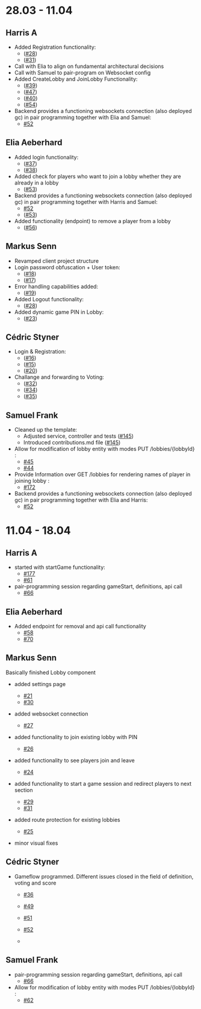 # 28.03 - 11.04
## Harris A
-   Added Registration functionality:
    -   ([#28](https://github.com/sopra-fs24-group-38/sopra-fs24-group-38-server/issues/28))
    -   ([#31](https://github.com/sopra-fs24-group-38/sopra-fs24-group-38-server/issues/31))
- Call with Elia to align on fundamental architectural decisions
- Call with Samuel to pair-program on Websocket config
- Added CreateLobby and JoinLobby Functionality: 
    -   ([#39](https://github.com/sopra-fs24-group-38/sopra-fs24-group-38-server/issues/28))
    -   ([#47](https://github.com/sopra-fs24-group-38/sopra-fs24-group-38-server/issues/28))
    -   ([#40](https://github.com/sopra-fs24-group-38/sopra-fs24-group-38-server/issues/28))
    -   ([#54](https://github.com/sopra-fs24-group-38/sopra-fs24-group-38-server/issues/28))
-   Backend provides a functioning websockets connection (also deployed gc) in pair programming together with Elia and Samuel:
    - [#52](https://github.com/sopra-fs24-group-38/sopra-fs24-group-38-server/issues/52)
## Elia Aeberhard
-   Added login functionality:
    -   ([#37](https://github.com/sopra-fs24-group-38/sopra-fs24-group-38-server/issues/37))
    -   ([#38](https://github.com/sopra-fs24-group-38/sopra-fs24-group-38-server/issues/38))
-   Added check for players who want to join a lobby whether they are already in a lobby
    - ([#53](https://github.com/sopra-fs24-group-38/sopra-fs24-group-38-server/issues/53))
-   Backend provides a functioning websockets connection (also deployed gc) in pair programming together with Harris and Samuel:
    - [#52](https://github.com/sopra-fs24-group-38/sopra-fs24-group-38-server/issues/52)
    -   ([#53](https://github.com/sopra-fs24-group-38/sopra-fs24-group-38-server/issues/53))
-   Added functionality (endpoint) to remove a player from a lobby
    -   ([#56](https://github.com/sopra-fs24-group-38/sopra-fs24-group-38-server/issues/56))
## Markus Senn
-   Revamped client project structure
-   Login password obfuscation + User token:
    -   ([#18](https://github.com/sopra-fs24-group-38/sopra-fs24-group-38-client/issues/18))
    -   ([#17](https://github.com/sopra-fs24-group-38/sopra-fs24-group-38-client/issues/17))
-   Error handling capabilities added:
    -   ([#19](https://github.com/sopra-fs24-group-38/sopra-fs24-group-38-client/issues/19))
-   Added Logout functionality:
    -   ([#28](https://github.com/sopra-fs24-group-38/sopra-fs24-group-38-client/issues/28))
-   Added dynamic game PIN in Lobby:
    -   ([#23](https://github.com/sopra-fs24-group-38/sopra-fs24-group-38-client/issues/23))
## Cédric Styner
-   Login & Registration: 
    -   ([#16](https://github.com/sopra-fs24-group-38/sopra-fs24-group-38-client/issues/16))
    -   ([#15](https://github.com/sopra-fs24-group-38/sopra-fs24-group-38-client/issues/15))
    -   ([#20](https://github.com/sopra-fs24-group-38/sopra-fs24-group-38-client/issues/20))
-   Challange and forwarding to Voting: 
    -   ([#32](https://github.com/sopra-fs24-group-38/sopra-fs24-group-38-client/issues/32))
    -   ([#34](https://github.com/sopra-fs24-group-38/sopra-fs24-group-38-client/issues/34))
    -   ([#35](https://github.com/sopra-fs24-group-38/sopra-fs24-group-38-client/issues/35))
## Samuel Frank
-   Cleaned up the template:
    - Adjusted service, controller and tests ([#145](https://github.com/sopra-fs24-group-38/sopra-fs24-group-38-server/issues/145))
    - Introduced contributions.md file ([#145](https://github.com/sopra-fs24-group-38/sopra-fs24-group-38-server/issues/145))
-   Allow for modification of lobby entity with modes PUT /lobbies/{lobbyId} :
    - [#45](https://github.com/sopra-fs24-group-38/sopra-fs24-group-38-server/issues/45)
    - [#44](https://github.com/sopra-fs24-group-38/sopra-fs24-group-38-server/issues/44)
-   Provide Information over GET /lobbies for rendering names of player in joining lobby :
    - [#172](https://github.com/sopra-fs24-group-38/sopra-fs24-group-38-server/issues/172)
-   Backend provides a functioning websockets connection (also deployed gc) in pair programming together with Elia and Harris:
    - [#52](https://github.com/sopra-fs24-group-38/sopra-fs24-group-38-server/issues/52)

# 11.04 - 18.04
## Harris A
- started with startGame functionality:
    -  [#177](https://github.com/sopra-fs24-group-38/sopra-fs24-group-38-server/issues/177)
    -  [#61](https://github.com/sopra-fs24-group-38/sopra-fs24-group-38-server/issues/61)
- pair-programming session regarding gameStart, definitions, api call
    -  [#66](https://github.com/sopra-fs24-group-38/sopra-fs24-group-38-server/issues/66)

## Elia Aeberhard
- Added endpoint for removal and api call functionality
    -  [#58](https://github.com/sopra-fs24-group-38/sopra-fs24-group-38-server/issues/58)
    -  [#70](https://github.com/sopra-fs24-group-38/sopra-fs24-group-38-server/issues/70)
## Markus Senn
Basically finished Lobby component
- added settings page
    -  [#21](https://github.com/sopra-fs24-group-38/sopra-fs24-group-38-client/issues/21)
    -  [#30](https://github.com/sopra-fs24-group-38/sopra-fs24-group-38-client/issues/30)
- added websocket connection
    -  [#27](https://github.com/sopra-fs24-group-38/sopra-fs24-group-38-client/issues/27)
- added functionality to join existing lobby with PIN
    -  [#26](https://github.com/sopra-fs24-group-38/sopra-fs24-group-38-client/issues/26)
- added functionality to see players join and leave
    -  [#24](https://github.com/sopra-fs24-group-38/sopra-fs24-group-38-client/issues/24)
- added functionality to start a game session and redirect players to next section
    -  [#29](https://github.com/sopra-fs24-group-38/sopra-fs24-group-38-client/issues/29)
    -  [#31](https://github.com/sopra-fs24-group-38/sopra-fs24-group-38-client/issues/31)
- added route protection for existing lobbies
    -  [#25](https://github.com/sopra-fs24-group-38/sopra-fs24-group-38-client/issues/25)

- minor visual fixes

## Cédric Styner

- Gameflow programmed. Different issues closed in the field of definition, voting and score
    -  [#36](https://github.com/sopra-fs24-group-38/sopra-fs24-group-38-server/issues/36)
    -  [#49](https://github.com/sopra-fs24-group-38/sopra-fs24-group-38-server/issues/49)
    -  [#51](https://github.com/sopra-fs24-group-38/sopra-fs24-group-38-server/issues/51)
    -  [#52](https://github.com/sopra-fs24-group-38/sopra-fs24-group-38-server/issues/52)
 
    -  
## Samuel Frank

- pair-programming session regarding gameStart, definitions, api call
    -  [#66](https://github.com/sopra-fs24-group-38/sopra-fs24-group-38-server/issues/66)
- Allow for modification of lobby entity with modes PUT /lobbies/{lobbyId} :
    -  [#62](https://github.com/sopra-fs24-group-38/sopra-fs24-group-38-server/issues/62)




